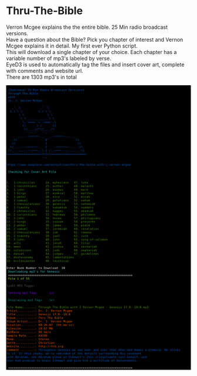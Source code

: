 # Thru-The-Bible
Verron Mcgee explains the the entire bible. 25 Min radio broadcast versions.    
Have a question about the Bible? Pick you chapter of interest and Vernon Mcgee explains it in detail.
My first ever Python script.    
This will download a single chapter of your choice. Each chapter has a variable number of mp3's labeled by verse.   
EyeD3 is used to automatically tag the files and insert cover art, complete with comments and website url.    
There are 1303 mp3's in total    

![ScreenShot](https://raw.githubusercontent.com/optio50/Thru-The-Bible/main/Thru-The-Bible.png?raw=true|alt=octocat)
